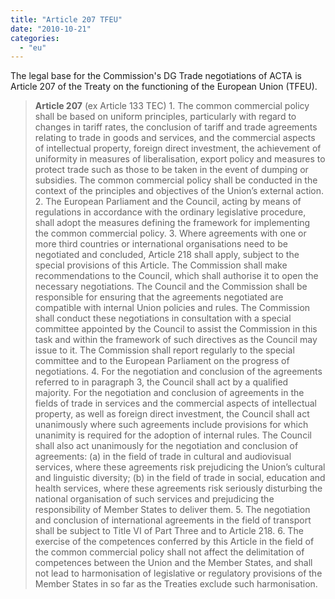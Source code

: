 ```yaml
---
title: "Article 207 TFEU"
date: "2010-10-21"
categories: 
  - "eu"
---
```


The legal base for the Commission's DG Trade negotiations of ACTA is Article 207 of the Treaty on the functioning of the European Union (TFEU).

> **Article 207** (ex Article 133 TEC) 1. The common commercial policy shall be based on uniform principles, particularly with regard to changes in tariff rates, the conclusion of tariff and trade agreements relating to trade in goods and services, and the commercial aspects of intellectual property, foreign direct investment, the achievement of uniformity in measures of liberalisation, export policy and measures to protect trade such as those to be taken in the event of dumping or subsidies. The common commercial policy shall be conducted in the context of the principles and objectives of the Union’s external action. 2. The European Parliament and the Council, acting by means of regulations in accordance with the ordinary legislative procedure, shall adopt the measures defining the framework for implementing the common commercial policy. 3. Where agreements with one or more third countries or international organisations need to be negotiated and concluded, Article 218 shall apply, subject to the special provisions of this Article. The Commission shall make recommendations to the Council, which shall authorise it to open the necessary negotiations. The Council and the Commission shall be responsible for ensuring that the agreements negotiated are compatible with internal Union policies and rules. The Commission shall conduct these negotiations in consultation with a special committee appointed by the Council to assist the Commission in this task and within the framework of such directives as the Council may issue to it. The Commission shall report regularly to the special committee and to the European Parliament on the progress of negotiations. 4. For the negotiation and conclusion of the agreements referred to in paragraph 3, the Council shall act by a qualified majority. For the negotiation and conclusion of agreements in the fields of trade in services and the commercial aspects of intellectual property, as well as foreign direct investment, the Council shall act unanimously where such agreements include provisions for which unanimity is required for the adoption of internal rules. The Council shall also act unanimously for the negotiation and conclusion of agreements: (a) in the field of trade in cultural and audiovisual services, where these agreements risk prejudicing the Union’s cultural and linguistic diversity; (b) in the field of trade in social, education and health services, where these agreements risk seriously disturbing the national organisation of such services and prejudicing the responsibility of Member States to deliver them. 5. The negotiation and conclusion of international agreements in the field of transport shall be subject to Title VI of Part Three and to Article 218. 6. The exercise of the competences conferred by this Article in the field of the common commercial policy shall not affect the delimitation of competences between the Union and the Member States, and shall not lead to harmonisation of legislative or regulatory provisions of the Member States in so far as the Treaties exclude such harmonisation.
